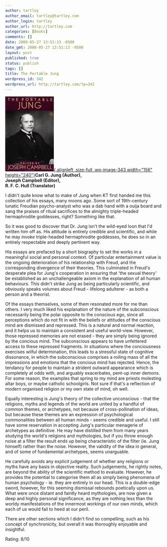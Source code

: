 ```yaml
---
author: tartley
author_email: tartley@tartley.com
author_login: tartley
author_url: http://tartley.com
categories: [Books]
comments: []
date: 2008-05-27 13:51:13 -0500
date_gmt: 2008-05-27 13:51:13 -0500
layout: post
published: true
status: publish
tags: []
title: The Portable Jung
wordpress_id: 342
wordpress_url: http://tartley.com/?p=342
---
```


[![](/assets/2008/05/portable-jung.jpg "The Portable Jung"){.alignleft
.size-full .wp-image-343 width="156"
height="240"}](http://www.amazon.co.uk/Portable-Jung-Viking-Library/dp/0140150706)**Carl
G. Jung (Author),\
Joseph Campbell (Editor),\
R. F. C. Hull (Translator)**

I didn't quite know what to make of Jung when KT first handed me this
collection of his essays, many moons ago. Some sort of 19th-century
lunatic Freudian psycho-analyst who was a dab hand with a ouija board
and sang the praises of ritual sacrifices to the almighty triple-headed
hermaphrodite goddesses, right? Something like that.

So it was good to discover that Dr. Jung isn't the wild-eyed loon that
I'd written him off as. His attitude is entirely credible and
scientific, and while he may *invoke* triple-headed hermaphrodite
goddesses, he does so in an entirely respectable and deeply pertinent
way.

His essays are prefaced by a short biography to set the works in a
meaningful social and personal context. Of particular entertainment
value is the ongoing deterioration of his relationship with Freud, and
the corresponding divergence of their theories. This culminated in
Freud's desperate plea for Jung's cooperation in ensuring that 'the
sexual theory' be established as an unchallengeable axiom in the
explanation of all human behaviours. This didn't strike Jung as being
particularly scientific, and obviously speaks volumes about Freud -
lifelong adulterer - as both a person and a theorist.

Of the essays themselves, some of them resonated more for me than
others. I very much liked his explanation of the nature of the
subconscious necessarily being the polar opposite to the conscious ego,
since all perceptions which do not fit in with the beliefs or attitudes
of the conscious mind are dismissed and repressed. This is a natural and
normal reaction, and it helps us to maintain a consistent and useful
world-view. However, those repressed memories are not erased - they are
simply being ignored by the concious mind. The subconscious appears to
have unfettered access to these repressed fragments. In situations where
the conciousness exercises wilful determination, this leads to a
stressful state of cognitive dissonance, in which the subconscious
comprises a roiling mass of all the impressions and emotions that the
concious mind has rejected. Hence, the tendancy for people to maintain a
strident outward appearance which is completely at odds with, and
arguably exacerbates, pent-up inner demons. For some reason, the
examples that spring to my mind are priests molesting altar boys, or
maybe catholic schoolgirls. Not sure if that's a reflection of modern
organised religion or my own state of mind, oh well.

Equally interesting is Jung's theory of the collective unconscious -
that the religions, myths and legends of the world are united by a
handful of common themes, or archetypes, not because of
cross-pollination of ideas, but because these themes are an expression
of psychological commonalities between all human minds - seems credible
and useful. I still have some reservation in accepting Jung's particular
menagerie of archetypes as definitive. He may have distilled them from
many years studying the world's religions and mythologies, but if you
throw enough noise at a filter the result ends up being characteristic
of the filter (ie. Jung himself) rather than the noise. However, the
validity of the idea in general, and of some of fundamental archetypes,
seems unarguable.

He carefully avoids any explicit judgement of whether any religions or
myths have any basis in objective reality. Such judgements, he rightly
notes, are beyond the ability of the scientific method to evaluate.
However, he provides the potential to categorise them all as simply
being phenomena of human psychology - ie. they are entirely in our head.
This is a double-edge sword, however, for this seeming dismissal
rebounds poetically upon us. What were once distant and faintly heard
mythologies, are now given a deep and highly personal significance, as
they are nothing less than the worldy manifestations of the innermost
workings of our own minds, which each of us would fail to heed at our
peril.

There are other sections which I didn't find so compelling, such as his
concept of synchronicity, but overall it was thoroughly enjoyable and
insightful.

Rating: 8/10
